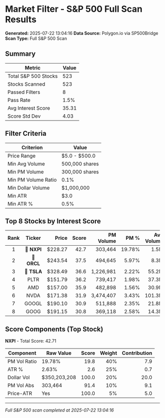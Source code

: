 # Market Filter - S&P 500 Full Scan Results

**Generated:** 2025-07-22 13:04:16
**Data Source:** Polygon.io via SP500Bridge
**Scan Type:** Full S&P 500 Scan

## Summary

| Metric | Value |
|--------|-------|
| Total S&P 500 Stocks | 523 |
| Stocks Scanned | 523 |
| Passed Filters | 8 |
| Pass Rate | 1.5% |
| Avg Interest Score | 35.31 |
| Score Std Dev | 4.03 |

## Filter Criteria

| Criterion | Value |
|-----------|-------|
| Price Range | $5.0 - $500.0 |
| Min Avg Volume | 500,000 shares |
| Min PM Volume | 300,000 shares |
| Min PM Volume Ratio | 0.1% |
| Min Dollar Volume | $1,000,000 |
| Min ATR | $3.0 |
| Min ATR % | 0.5% |

## Top 8 Stocks by Interest Score

| Rank | Ticker | Price | Score | PM Volume | PM % | Avg Volume | ATR | ATR % | $ Volume |
|:----:|:------:|------:|------:|----------:|-----:|-----------:|----:|------:|---------:|
| 1 | 🥇 **NXPI** | $228.27 | 42.7 | 303,464 | 19.78% | 1.5M | $6.00 | 2.63% | $350.2M |
| 2 | 🥈 **ORCL** | $243.54 | 37.5 | 494,645 | 5.97% | 8.3M | $5.73 | 2.35% | $2016.4M |
| 3 | 🥉 **TSLA** | $328.49 | 36.6 | 1,226,981 | 2.22% | 55.2M | $9.84 | 3.00% | $18127.2M |
| 4 | PLTR | $151.79 | 36.2 | 739,417 | 1.98% | 37.3M | $3.84 | 2.53% | $5657.5M |
| 5 | AMD | $157.00 | 35.9 | 482,898 | 1.56% | 30.9M | $5.04 | 3.21% | $4845.5M |
| 6 | NVDA | $171.38 | 31.9 | 3,474,407 | 3.43% | 101.3M | $3.43 | 2.00% | $17353.0M |
| 7 | GOOGL | $190.10 | 30.9 | 511,888 | 2.35% | 21.8M | $3.60 | 1.89% | $4139.9M |
| 8 | GOOG | $191.15 | 30.8 | 369,118 | 2.58% | 14.3M | $3.60 | 1.88% | $2734.0M |

## Score Components (Top Stock)

**NXPI** - Total Score: 42.71

| Component | Raw Value | Score | Weight | Contribution |
|-----------|-----------|------:|-------:|-------------:|
| PM Vol Ratio | 19.78% | 19.8 | 40% | 7.9 |
| ATR % | 2.63% | 2.6 | 25% | 0.7 |
| Dollar Vol | $350,203,208 | 100.0 | 20% | 20.0 |
| PM Vol Abs | 303,464 | 91.4 | 10% | 9.1 |
| Price-ATR | Yes | 100.0 | 5% | 5.0 |

---
*Full S&P 500 scan completed at 2025-07-22 13:04:16*
